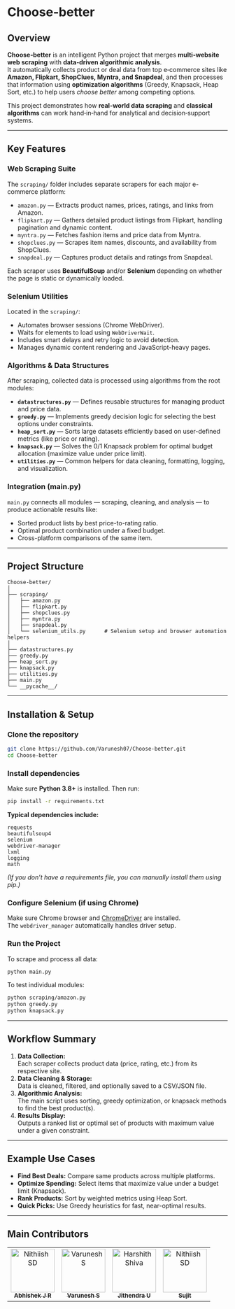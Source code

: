 #  Choose‑better

##  Overview  
**Choose‑better** is an intelligent Python project that merges **multi‑website web scraping** with **data‑driven algorithmic analysis**.  
It automatically collects product or deal data from top e‑commerce sites like **Amazon, Flipkart, ShopClues, Myntra, and Snapdeal**, and then processes that information using **optimization algorithms** (Greedy, Knapsack, Heap Sort, etc.) to help users *choose better* among competing options.

This project demonstrates how **real-world data scraping** and **classical algorithms** can work hand‑in‑hand for analytical and decision‑support systems.

---

##  Key Features  

###  Web Scraping Suite  
The `scraping/` folder includes separate scrapers for each major e-commerce platform:  
-  `amazon.py` — Extracts product names, prices, ratings, and links from Amazon.  
-  `flipkart.py` — Gathers detailed product listings from Flipkart, handling pagination and dynamic content.  
-  `myntra.py` — Fetches fashion items and price data from Myntra.  
-  `shopclues.py` — Scrapes item names, discounts, and availability from ShopClues.  
-  `snapdeal.py` — Captures product details and ratings from Snapdeal.  

Each scraper uses **BeautifulSoup** and/or **Selenium** depending on whether the page is static or dynamically loaded.

###  Selenium Utilities  
Located in the `scraping/`:  
- Automates browser sessions (Chrome WebDriver).  
- Waits for elements to load using `WebDriverWait`.  
- Includes smart delays and retry logic to avoid detection.  
- Manages dynamic content rendering and JavaScript-heavy pages.

###  Algorithms & Data Structures  
After scraping, collected data is processed using algorithms from the root modules:  
- **`datastructures.py`** — Defines reusable structures for managing product and price data.  
- **`greedy.py`** — Implements greedy decision logic for selecting the best options under constraints.  
- **`heap_sort.py`** — Sorts large datasets efficiently based on user-defined metrics (like price or rating).  
- **`knapsack.py`** — Solves the 0/1 Knapsack problem for optimal budget allocation (maximize value under price limit).  
- **`utilities.py`** — Common helpers for data cleaning, formatting, logging, and visualization.  

###  Integration (main.py)  
`main.py` connects all modules — scraping, cleaning, and analysis — to produce actionable results like:  
- Sorted product lists by best price-to-rating ratio.  
- Optimal product combination under a fixed budget.  
- Cross-platform comparisons of the same item.

---

##  Project Structure  
```
Choose-better/
│
├── scraping/
│   ├── amazon.py
│   ├── flipkart.py
│   ├── shopclues.py
│   ├── myntra.py
│   ├── snapdeal.py
│   └── selenium_utils.py      # Selenium setup and browser automation helpers
│
├── datastructures.py
├── greedy.py
├── heap_sort.py
├── knapsack.py
├── utilities.py
├── main.py
└── __pycache__/
```

---

##  Installation & Setup  

###  Clone the repository  
```bash
git clone https://github.com/Varunesh07/Choose-better.git
cd Choose-better
```

###  Install dependencies  
Make sure **Python 3.8+** is installed. Then run:  
```bash
pip install -r requirements.txt
```

**Typical dependencies include:**  
```
requests
beautifulsoup4
selenium
webdriver-manager
lxml
logging
math
```
*(If you don’t have a requirements file, you can manually install them using pip.)*

###  Configure Selenium (if using Chrome)  
Make sure Chrome browser and [ChromeDriver](https://sites.google.com/a/chromium.org/chromedriver/) are installed.  
The `webdriver_manager` automatically handles driver setup.

###  Run the Project  
To scrape and process all data:  
```bash
python main.py
```

To test individual modules:  
```bash
python scraping/amazon.py
python greedy.py
python knapsack.py
```

---

##  Workflow Summary  
1. **Data Collection:**  
   Each scraper collects product data (price, rating, etc.) from its respective site.  
2. **Data Cleaning & Storage:**  
   Data is cleaned, filtered, and optionally saved to a CSV/JSON file.  
3. **Algorithmic Analysis:**  
   The main script uses sorting, greedy optimization, or knapsack methods to find the best product(s).  
4. **Results Display:**  
   Outputs a ranked list or optimal set of products with maximum value under a given constraint.

---

##  Example Use Cases  
-  **Find Best Deals:** Compare same products across multiple platforms.  
-  **Optimize Spending:** Select items that maximize value under a budget limit (Knapsack).  
-  **Rank Products:** Sort by weighted metrics using Heap Sort.  
-  **Quick Picks:** Use Greedy heuristics for fast, near-optimal results.

---

## Main Contributors

<table> <tr>  <td align="center"> <a href="https://github.com/abhx12"> <img src="https://avatars.githubusercontent.com/u/195339058??v=4" width="100px;" alt="Nithiish SD"/> <br /> <sub><b>Abhishek J R</b></sub> </a> </td> <td align="center"> <a href="https://github.com/Varunesh07"> <img src="https://avatars.githubusercontent.com/u/205139899?v=4" width="100px;" alt="Varunesh S"/> <br /> <sub><b>Varunesh S</b></sub> </a> </td> <td align="center"> <a href="https://github.com/Monarch0703"> <img src="https://avatars.githubusercontent.com/u/118116807?v=4" width="100px;" alt="Harshith Shiva"/> <br /> <sub><b>Jithendra U</b></sub> </a> </td> 
<td align="center"> <a href="https://github.com/Aloneinthemultiverse"> <img src="https://avatars.githubusercontent.com/u/181465592??v=4" width="100px;" alt="Nithiish SD"/> <br /> <sub><b>Sujit </b></sub> </a> </td>
</tr> </table>

